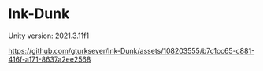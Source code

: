 # Ink-Dunk
Unity version: 2021.3.11f1

https://github.com/gturksever/Ink-Dunk/assets/108203555/b7c1cc65-c881-416f-a171-8637a2ee2568

